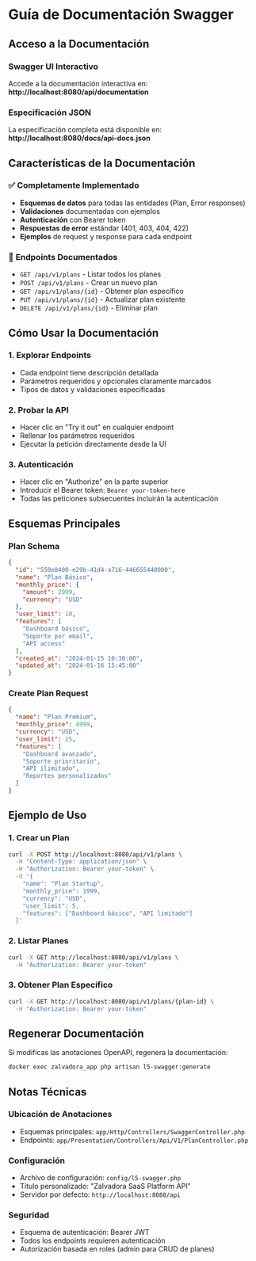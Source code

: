 # Guía de Documentación Swagger

## Acceso a la Documentación

### Swagger UI Interactivo
Accede a la documentación interactiva en: **http://localhost:8080/api/documentation**

### Especificación JSON
La especificación completa está disponible en: **http://localhost:8080/docs/api-docs.json**

## Características de la Documentación

### ✅ **Completamente Implementado**
- **Esquemas de datos** para todas las entidades (Plan, Error responses)
- **Validaciones** documentadas con ejemplos
- **Autenticación** con Bearer token
- **Respuestas de error** estándar (401, 403, 404, 422)
- **Ejemplos** de request y response para cada endpoint

### 📱 **Endpoints Documentados**
- `GET /api/v1/plans` - Listar todos los planes
- `POST /api/v1/plans` - Crear un nuevo plan
- `GET /api/v1/plans/{id}` - Obtener plan específico
- `PUT /api/v1/plans/{id}` - Actualizar plan existente
- `DELETE /api/v1/plans/{id}` - Eliminar plan

## Cómo Usar la Documentación

### 1. **Explorar Endpoints**
- Cada endpoint tiene descripción detallada
- Parámetros requeridos y opcionales claramente marcados
- Tipos de datos y validaciones especificadas

### 2. **Probar la API**
- Hacer clic en "Try it out" en cualquier endpoint
- Rellenar los parámetros requeridos
- Ejecutar la petición directamente desde la UI

### 3. **Autenticación**
- Hacer clic en "Authorize" en la parte superior
- Introducir el Bearer token: `Bearer your-token-here`
- Todas las peticiones subsecuentes incluirán la autenticación

## Esquemas Principales

### **Plan Schema**
```json
{
  "id": "550e8400-e29b-41d4-a716-446655440000",
  "name": "Plan Básico",
  "monthly_price": {
    "amount": 2999,
    "currency": "USD"
  },
  "user_limit": 10,
  "features": [
    "Dashboard básico",
    "Soporte por email",
    "API access"
  ],
  "created_at": "2024-01-15 10:30:00",
  "updated_at": "2024-01-16 15:45:00"
}
```

### **Create Plan Request**
```json
{
  "name": "Plan Premium",
  "monthly_price": 4999,
  "currency": "USD",
  "user_limit": 25,
  "features": [
    "Dashboard avanzado",
    "Soporte prioritario",
    "API ilimitado",
    "Reportes personalizados"
  ]
}
```

## Ejemplo de Uso

### 1. **Crear un Plan**
```bash
curl -X POST http://localhost:8080/api/v1/plans \
  -H "Content-Type: application/json" \
  -H "Authorization: Bearer your-token" \
  -d '{
    "name": "Plan Startup",
    "monthly_price": 1999,
    "currency": "USD", 
    "user_limit": 5,
    "features": ["Dashboard básico", "API limitado"]
  }'
```

### 2. **Listar Planes**
```bash
curl -X GET http://localhost:8080/api/v1/plans \
  -H "Authorization: Bearer your-token"
```

### 3. **Obtener Plan Específico**
```bash
curl -X GET http://localhost:8080/api/v1/plans/{plan-id} \
  -H "Authorization: Bearer your-token"
```

## Regenerar Documentación

Si modificas las anotaciones OpenAPI, regenera la documentación:

```bash
docker exec zalvadora_app php artisan l5-swagger:generate
```

## Notas Técnicas

### **Ubicación de Anotaciones**
- Esquemas principales: `app/Http/Controllers/SwaggerController.php`
- Endpoints: `app/Presentation/Controllers/Api/V1/PlanController.php`

### **Configuración**
- Archivo de configuración: `config/l5-swagger.php`
- Título personalizado: "Zalvadora SaaS Platform API"
- Servidor por defecto: `http://localhost:8080/api`

### **Seguridad**
- Esquema de autenticación: Bearer JWT
- Todos los endpoints requieren autenticación
- Autorización basada en roles (admin para CRUD de planes)